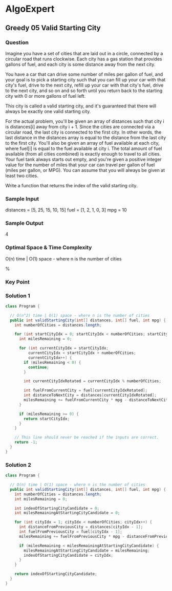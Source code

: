 # AlgoExpert

## Greedy 05 Valid Starting City

### Question

Imagine you have a set of cities that are laid out in a circle, connected by a circular road that runs clockwise. Each city has a gas station that provides gallons of fuel, and each city is some distance away from the next city.

You have a car that can drive some number of miles per gallon of fuel, and your goal is to pick a starting city such that you can fill up your car with that city's fuel, drive to the next city, refill up your car with that city's fuel, drive to the next city, and so on and so forth until you return back to the starting city with 0 or more gallons of fuel left.

This city is called a valid starting city, and it's guaranteed that there will always be exactly one valid starting city.

For the actual problem, you'll be given an array of distances such that city i is distances[i] away from city i + 1. Since the cities are connected via a circular road, the last city is connected to the first city. In other words, the last distance in the distances array is equal to the distance from the last city to the first city. You'll also be given an array of fuel available at each city, where fuel[i] is equal to the fuel available at city i. The total amount of fuel available (from all cities combined) is exactly enough to travel to all cities. Your fuel tank always starts out empty, and you're given a positive integer value for the number of miles that your car can travel per gallon of fuel (miles per gallon, or MPG). You can assume that you will always be given at least two cities.

Write a function that returns the index of the valid starting city.

### Sample Input

distances = [5, 25, 15, 10, 15]
fuel = [1, 2, 1, 0, 3]
mpg = 10

### Sample Output

4

### Optimal Space & Time Complexity

O(n) time | O(1) space - where n is the number of cities

%

### Key Point

### Solution 1

```java
class Program {

  // O(n^2) time | O(1) space - where n is the number of cities
  public int validStartingCity(int[] distances, int[] fuel, int mpg) {
    int numberOfCities = distances.length;

    for (int startCityIdx = 0; startCityIdx < numberOfCities; startCityIdx++) {
      int milesRemaining = 0;

      for (int currentCityIdx = startCityIdx;
          currentCityIdx < startCityIdx + numberOfCities;
          currentCityIdx++) {
        if (milesRemaining < 0) {
          continue;
        }

        int currentCityIdxRotated = currentCityIdx % numberOfCities;

        int fuelFromCurrentCity = fuel[currentCityIdxRotated];
        int distanceToNextCity = distances[currentCityIdxRotated];
        milesRemaining += fuelFromCurrentCity * mpg - distanceToNextCity;
      }

      if (milesRemaining >= 0) {
        return startCityIdx;
      }
    }

    // This line should never be reached if the inputs are correct.
    return -1;
  }
}

```

### Solution 2

```java
class Program {

  // O(n) time | O(1) space - where n is the number of cities
  public int validStartingCity(int[] distances, int[] fuel, int mpg) {
    int numberOfCities = distances.length;
    int milesRemaining = 0;

    int indexOfStartingCityCandidate = 0;
    int milesRemainingAtStartingCityCandidate = 0;

    for (int cityIdx = 1; cityIdx < numberOfCities; cityIdx++) {
      int distanceFromPreviousCity = distances[cityIdx - 1];
      int fuelFromPreviousCity = fuel[cityIdx - 1];
      milesRemaining += fuelFromPreviousCity * mpg - distanceFromPreviousCity;

      if (milesRemaining < milesRemainingAtStartingCityCandidate) {
        milesRemainingAtStartingCityCandidate = milesRemaining;
        indexOfStartingCityCandidate = cityIdx;
      }
    }

    return indexOfStartingCityCandidate;
  }
}

```
